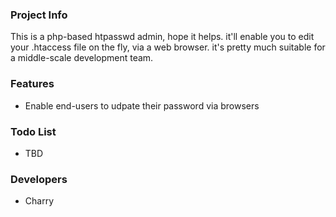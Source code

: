 ### Project Info ###
This is a php-based htpasswd admin, hope it helps. it'll enable you to edit your .htaccess file on the fly, via a web browser. it's pretty much suitable for a middle-scale development team.
### Features ###
  * Enable end-users to udpate their password via browsers
### Todo List ###
  * TBD
### Developers ###
  * Charry